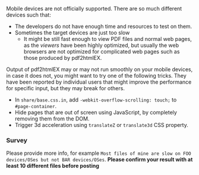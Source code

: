 Mobile devices are not officially supported. There are so much different devices such that:

- The developers do not have enough time and resources to test on them.
- Sometimes the target devices are just too slow
  - It might be still fast enough to view PDF files and normal web pages, as the _viewers_ have been highly optimized, but usually the web browsers are not optimized for complicated web pages such as those produced by pdf2htmlEX.

Output of pdf2htmlEX may or may not run smoothly on your mobile devices, in case it does not, you might want to try one of the following tricks. They have been reported by individual users that might improve the performance for specific input, but they may break for others.

- In `share/base.css.in`, add `-webkit-overflow-scrolling: touch;` to `#page-container`.
- Hide pages that are out of screen using JavaScript, by completely removing them from the DOM.
- Trigger 3d acceleration using `translateZ` or `translate3d` CSS property.



### Survey
Please provide more info, for example `Most files of mine are slow on FOO devices/OSes but not BAR devices/OSes`. **Please confirm your result with at least 10 different files before posting**